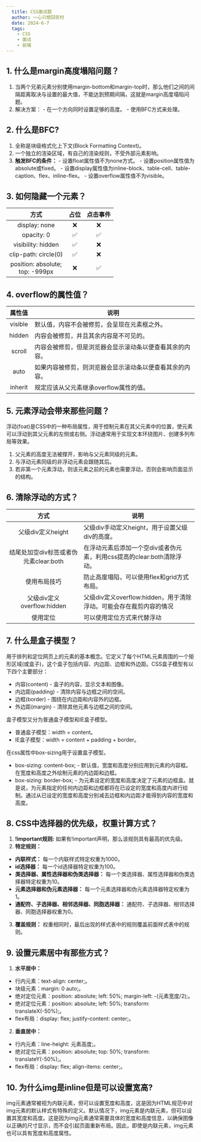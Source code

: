 ```yaml
---
  title: CSS面试题
  author: 一心只想回农村
  date: 2024-6-7
  tags:
    - CSS
    - 面试
    - 前端
---
```


## 1. 什么是margin高度塌陷问题？
  1. 当两个兄弟元素分别使用margin-bottom和margin-top时，那么他们之间的间隔距离取决与设置的最大值，不能达到预期间隔，这就是margin高度塌陷问题。
  2. 解决方案：
    - 在一个方向同时设置足够的高度。
    - 使用BFC方式来处理。

## 2. 什么是BFC?
  1. 全称是块级格式化上下文(Block Formatting Context)。
  2. 一个独立的渲染区域，有自己的渲染规则，不受外部元素影响。
  3. **触发BFC的条件：**
    - 设置float属性值不为none方式。
    - 设置position属性值为absolute或fixed。
    - 设置display属性值为inline-block、table-cell、table-caption、flex、inline-flex。
    - 设置overflow属性值不为visible。

## 3. 如何隐藏一个元素？
| 方式 | 占位 | 点击事件 |
| :---: | :---: | :---: |
| display: none | :x: | :x: |
| opacity: 0 | :white_check_mark: | :white_check_mark: |
| visibility: hidden | :white_check_mark: | :x: |
| clip-path: circle(0) | :white_check_mark: | :x: |
| position: absolute; <br/> top: -999px | :x: | :white_check_mark: |

## 4. overflow的属性值？
| 属性值 | 说明 |
| :---: | --- |
| visible | 默认值，内容不会被修剪，会呈现在元素框之外。 |
| hidden | 内容会被修剪，并且其余内容是不可见的。 |
| scroll | 内容会被修剪，但是浏览器会显示滚动条以便查看其余的内容。 |
| auto | 如果内容被修剪，则浏览器会显示滚动条以便查看其余的内容。 |
| inherit | 规定应该从父元素继承overflow属性的值。 |

## 5. 元素浮动会带来那些问题？
浮动(foat)是CSS中的一种布局属性，用于控制元素在其父元素中的位置，使元素可以浮动到其父元素的左侧或右侧。浮动通常用于实现文本环绕图片、创建多列布局等效果。
  1. 父元素的高度无法被撑开，影响与父元素同级的元素。
  2. 与浮动元素同级的非浮动元素会跟随其后。
  3. 若非第一个元素浮动，则该元素之前的元素也需要浮动，否则会影响页面显示的结构。

## 6. 清除浮动的方式？
  | 方式 | 说明 |
| :---: | --- |
| 父级div定义height | 父级div手动定义height，用于设置父级div的高度。 |
| 结尾处加空div标签或者伪元素clear:both | 在浮动元素后添加一个空div或者伪元素，利用css提高的clear:both清除浮动。 |
| 使用布局技巧 | 防止高度塌陷，可以使用flex和grid方式布局。 |
| 父级div定义overflow:hidden | 父级div定义overflow:hidden，用于清除浮动。可能会存在裁剪内容的情况 |
| 使用定位 | 可以使用定位方式来代替浮动 |

## 7. 什么是盒子模型？
用于排列和定位网页上的元素的基本概念。它定义了每个HTML元素周围的一个矩形区域(或盒子)，这个盒子包括内容、内边距、边框和外边距。CSS盒子模型有以下四个主要部分：
  - 内容(content) - 盒子的内容，显示文本和图像。
  - 内边距(padding) - 清除内容与边框之间的空间。
  - 边框(border) - 围绕在内边距和内容外的边框。
  - 外边距(margin) - 清除其他元素与边框之间的空间。

盒子模型又分为普通盒子模型和IE盒子模型。
  - 普通盒子模型：width = content。
  - IE盒子模型：width = content + padding + border。

在css属性中box-sizing用于设置盒子模型。
  - box-sizing: content-box; - 默认值，宽度和高度分别应用到元素的内容框。在宽度和高度之外绘制元素的内边距和边框。
  - box-sizing: border-box; - 为元素设定的宽度和高度决定了元素的边框盒。就是说，为元素指定的任何内边距和边框都将在已设定的宽度和高度内进行绘制。通过从已设定的宽度和高度分别减去边框和内边距才能得到内容的宽度和高度。

## 8. CSS中选择器的优先级，权重计算方式？
1. **!important规则:** 如果有!important声明，那么该规则具有最高的优先级。
2. **特定规则：** 
  - **内联样式：** 每一个内联样式特定权重为1000。
  - **id选择器：** 每一个id选择器特定权重为100。
  - **类选择器、属性选择器和伪类选择器：** 每一个类选择器、属性选择器和伪类选择器特定权重为10。
  - **元素选择器和伪元素选择器：** 每一个元素选择器和伪元素选择器特定权重为1。
  - **通配符、子选择器、相邻选择器、同胞选择器：** 通配符、子选择器、相邻选择器、同胞选择器权重为0。
3. **覆盖规则：** 权重相同时，最后出现的样式表中的规则覆盖前面样式表中的规则。

## 9. 设置元素居中有那些方式？
1. **水平居中：**
  - 行内元素：text-align: center;。
  - 块级元素：margin: 0 auto;。
  - 绝对定位元素：position: absolute; left: 50%; margin-left: -(元素宽度/2);。
  - 绝对定位元素：position: absolute; left: 50%; transform: translateX(-50%);。
  - flex布局：display: flex; justify-content: center;。
2. **垂直居中：**
  - 行内元素：line-height: 元素高度;。
  - 绝对定位元素：position: absolute; top: 50%; transform: translateY(-50%);。
  - flex布局：display: flex; align-items: center;。

## 10. 为什么img是inline但是可以设置宽高?
img元素通常被视为内联元素，但可以设置宽度和高度，这是因为HTML规范中对img元素的默认样式有特殊的定义。默认情况下，img元素是内联元素，但可以设置其宽度和高度。这是因为img元素通常需要具体的宽度和高度信息，以确保图像以正确的尺寸显示，而不会引起页面重新布局。因此，即使是内联元素，img元素也可以具有宽度和高度属性。
